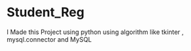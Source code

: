 # Student_Reg
I Made this Project using python using algorithm like tkinter , mysql.connector and MySQL
